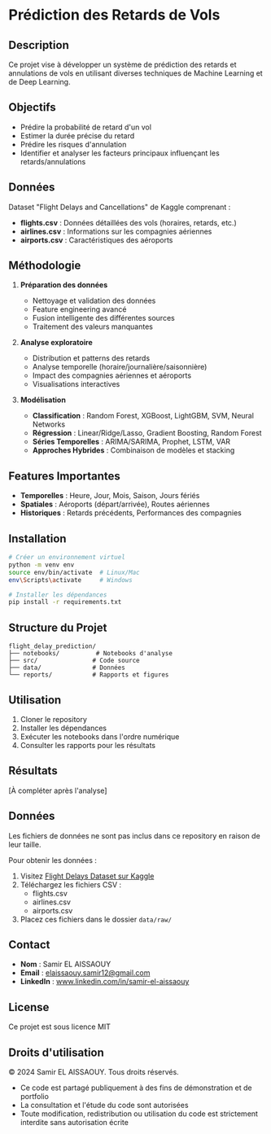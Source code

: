 # Prédiction des Retards de Vols

## Description
Ce projet vise à développer un système de prédiction des retards et annulations de vols en utilisant diverses techniques de Machine Learning et de Deep Learning.

## Objectifs
- Prédire la probabilité de retard d'un vol
- Estimer la durée précise du retard
- Prédire les risques d'annulation
- Identifier et analyser les facteurs principaux influençant les retards/annulations

## Données
Dataset "Flight Delays and Cancellations" de Kaggle comprenant :
- **flights.csv** : Données détaillées des vols (horaires, retards, etc.)
- **airlines.csv** : Informations sur les compagnies aériennes
- **airports.csv** : Caractéristiques des aéroports

## Méthodologie
1. **Préparation des données**
   - Nettoyage et validation des données
   - Feature engineering avancé
   - Fusion intelligente des différentes sources
   - Traitement des valeurs manquantes

2. **Analyse exploratoire**
   - Distribution et patterns des retards
   - Analyse temporelle (horaire/journalière/saisonnière)
   - Impact des compagnies aériennes et aéroports
   - Visualisations interactives

3. **Modélisation**
   - **Classification** : Random Forest, XGBoost, LightGBM, SVM, Neural Networks
   - **Régression** : Linear/Ridge/Lasso, Gradient Boosting, Random Forest
   - **Séries Temporelles** : ARIMA/SARIMA, Prophet, LSTM, VAR
   - **Approches Hybrides** : Combinaison de modèles et stacking

## Features Importantes
- **Temporelles** : Heure, Jour, Mois, Saison, Jours fériés
- **Spatiales** : Aéroports (départ/arrivée), Routes aériennes
- **Historiques** : Retards précédents, Performances des compagnies

## Installation
```bash
# Créer un environnement virtuel
python -m venv env
source env/bin/activate  # Linux/Mac
env\Scripts\activate     # Windows

# Installer les dépendances
pip install -r requirements.txt
```

## Structure du Projet
```
flight_delay_prediction/
├── notebooks/          # Notebooks d'analyse
├── src/               # Code source
├── data/              # Données
└── reports/           # Rapports et figures
```

## Utilisation
1. Cloner le repository
2. Installer les dépendances
3. Exécuter les notebooks dans l'ordre numérique
4. Consulter les rapports pour les résultats

## Résultats
[À compléter après l'analyse]


## Données
Les fichiers de données ne sont pas inclus dans ce repository en raison de leur taille.

Pour obtenir les données :
1. Visitez [Flight Delays Dataset sur Kaggle](https://www.kaggle.com/datasets/usdot/flight-delays)
2. Téléchargez les fichiers CSV :
   - flights.csv
   - airlines.csv
   - airports.csv
3. Placez ces fichiers dans le dossier `data/raw/`

## Contact
- **Nom** : Samir EL AISSAOUY
- **Email** : elaissaouy.samir12@gmail.com
- **LinkedIn** : www.linkedin.com/in/samir-el-aissaouy

## License
Ce projet est sous licence MIT

## Droits d'utilisation
© 2024 Samir EL AISSAOUY. Tous droits réservés.
- Ce code est partagé publiquement à des fins de démonstration et de portfolio
- La consultation et l'étude du code sont autorisées
- Toute modification, redistribution ou utilisation du code est strictement interdite sans autorisation écrite